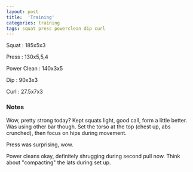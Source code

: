 ```yaml
---
layout: post
title:  'Training'
categories: training
tags: squat press powerclean dip curl
---
```


Squat       :   185x5x3

Press       :   130x5,5,4

Power Clean :   140x3x5

Dip         :   90x3x3

Curl        :   27.5x7x3

### Notes

Wow, pretty strong today? Kept squats light, good call, form a little better. Was using
other bar though. Set the torso at the top (chest up, abs crunched), then focus on hips
during movement.

Press was surprising, wow.

Power cleans okay, definitely shrugging during second pull now. Think about "compacting"
the lats during set up.
